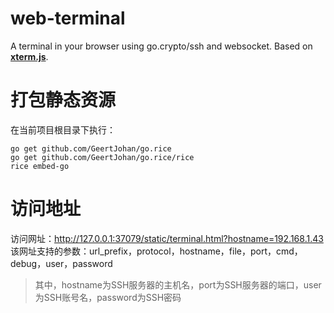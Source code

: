 # web-terminal

A terminal in your browser using go.crypto/ssh and websocket. Based on [**xterm.js**](https://github.com/xtermjs/xterm.js).

# 打包静态资源
在当前项目根目录下执行：
```
go get github.com/GeertJohan/go.rice
go get github.com/GeertJohan/go.rice/rice
rice embed-go
```

# 访问地址
访问网址：http://127.0.0.1:37079/static/terminal.html?hostname=192.168.1.43  
该网址支持的参数：url_prefix，protocol，hostname，file，port，cmd，debug，user，password  
>其中，hostname为SSH服务器的主机名，port为SSH服务器的端口，user为SSH账号名，password为SSH密码